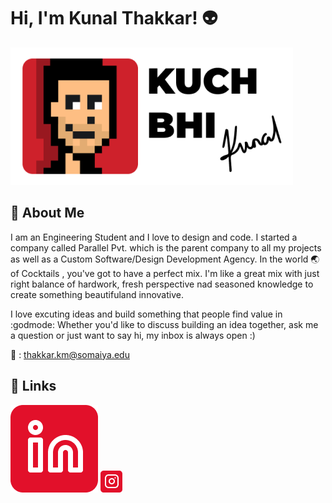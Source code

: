 # Hi, I'm Kunal Thakkar! :alien:
![Logo](assets/logo.png)
## 🚀 About Me
I am an Engineering Student and I love to design and code. I started a company called Parallel Pvt. which is the parent company to all my projects as well as a Custom Software/Design Development Agency. In the world :earth_asia: of Cocktails , you've got to have a perfect mix. I'm like a great mix with just right balance of hardwork, fresh perspective nad seasoned knowledge to create something beautifuland innovative.

I love excuting ideas and build something that people find value in :godmode:
Whether you'd like to discuss building an idea together, ask me a question or just want to say hi, my inbox is always open :)

:love_letter: : thakkar.km@somaiya.edu
## 🔗 Links
[![linkedin](assets/linkedin.png)]()
[![instagram](assets/instagram.png)](https://www.instagram.com/kuchbhikunal)

